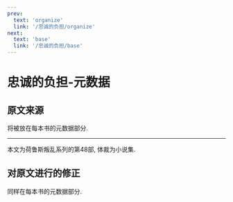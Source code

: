 ```yaml
---
prev:
  text: 'organize'
  link: '/忠诚的负担/organize'
next:
  text: 'base'
  link: '/忠诚的负担/base'
---
```


# 忠诚的负担-元数据

## 原文来源

将被放在每本书的元数据部分.

------

本文为荷鲁斯叛乱系列的第48部, 体裁为小说集.

## 对原文进行的修正

同样在每本书的元数据部分.
